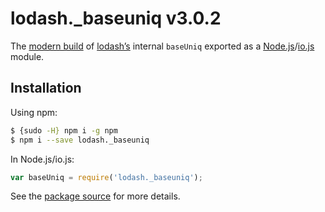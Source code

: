 # lodash._baseuniq v3.0.2

The [modern build](https://github.com/lodash/lodash/wiki/Build-Differences) of [lodash’s](https://lodash.com/) internal `baseUniq` exported as a [Node.js](http://nodejs.org/)/[io.js](https://iojs.org/) module.

## Installation

Using npm:

```bash
$ {sudo -H} npm i -g npm
$ npm i --save lodash._baseuniq
```

In Node.js/io.js:

```js
var baseUniq = require('lodash._baseuniq');
```

See the [package source](https://github.com/lodash/lodash/blob/3.0.2-npm-packages/lodash._baseuniq) for more details.
